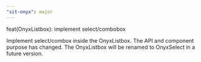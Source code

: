 ```yaml
---
"sit-onyx": major
---
```


feat(OnyxListbox): implement select/combobox

Implement select/combox inside the OnyxListbox. The API and component purpose has changed.
The OnyxListbox will be renamed to OnyxSelect in a future version.
